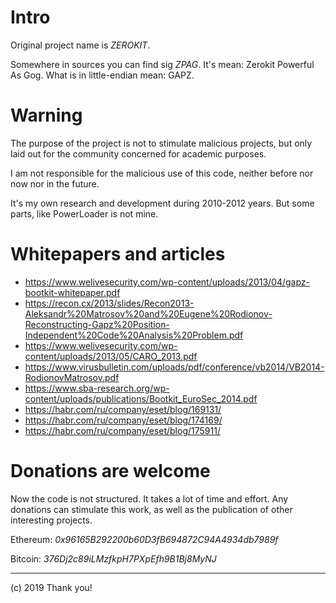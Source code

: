 # Intro

Original project name is *ZEROKIT*.

Somewhere in sources you can find sig *ZPAG*. It's mean: Zerokit Powerful As Gog. What is in little-endian mean: GAPZ.

# Warning

The purpose of the project is not to stimulate malicious projects, but only laid out for the community concerned for academic purposes.

I am not responsible for the malicious use of this code, neither before nor now nor in the future.

It's my own research and development during 2010-2012 years. But some parts, like PowerLoader is not mine.

# Whitepapers and articles

- https://www.welivesecurity.com/wp-content/uploads/2013/04/gapz-bootkit-whitepaper.pdf
- https://recon.cx/2013/slides/Recon2013-Aleksandr%20Matrosov%20and%20Eugene%20Rodionov-Reconstructing-Gapz%20Position-Independent%20Code%20Analysis%20Problem.pdf
- https://www.welivesecurity.com/wp-content/uploads/2013/05/CARO_2013.pdf
- https://www.virusbulletin.com/uploads/pdf/conference/vb2014/VB2014-RodionovMatrosov.pdf
- https://www.sba-research.org/wp-content/uploads/publications/Bootkit_EuroSec_2014.pdf
- https://habr.com/ru/company/eset/blog/169131/
- https://habr.com/ru/company/eset/blog/174169/
- https://habr.com/ru/company/eset/blog/175911/


# Donations are welcome

Now the code is not structured. It takes a lot of time and effort. Any donations can stimulate this work, as well as the publication of other interesting projects.

Ethereum: *0x96165B292200b60D3fB694872C94A4934db7989f*

Bitcoin: *376Dj2c89iLMzfkpH7PXpEfh9B1Bj8MyNJ*

---
(c) 2019 Thank you!
